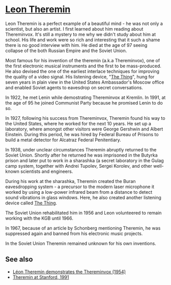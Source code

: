 # [Leon Theremin](https://en.wikipedia.org/wiki/Léon_Theremin)

Leon Theremin is a perfect example of a beautiful mind - he was not only a 
scientist, but also an artist. I first learned about him reading about 
Thereminvox. It's still a mystery to me why we didn't study about him at school.
His life and work were so rich and interesting that it such a shame there is no
good interview with him. He died at the age of 97 seeing collapse of the both
Russian Empire and the Soviet Union.

Most famous for his invention of the theremin (a.k.a Thereminvox), one of the
first electronic musical instruments and the first to be mass-produced. He also
devised the one of the earliest interlace techniques for improving the quality
of a video signal. His listening device, "[The Thing]", hung for seven years in
plain view in the United States Ambassador's Moscow office and enabled Soviet
agents to eavesdrop on secret conversations.

In 1922, he met Lenin while demostrating Thereminvox at Kremlin. In 1991, at 
the age of 95 he joined Communist Party because he promised Lenin to do so.

In 1927, following his success from Thereminvox, Theremin found his way to the
United States, where he worked for the next 10 years. He set up a laboratory,
where amongst other visitors were George Gershwin and Albert Einstein. During 
this period, he was hired by Federal Bureau of Prisons to build a metal 
detector for Alcatraz Federal Penitentiary.

In 1938, under unclear circumstances Theremin abruptly returned to the Soviet 
Union. Shortly after he returned he was imprisoned in the Butyrka prison and 
later put to work in a sharashka (a secret laboratory in the Gulag camp system,
together with Andrei Tupolev, Sergei Korolev, and other well-known scientists 
and engineers.

During his work at the sharashka, Theremin created the Buran eavesdropping 
system - a precursor to the modern laser microphone it worked by using a 
low-power infrared beam from a distance to detect sound vibrations in glass 
windows. Here, he also created another listening device called [The Thing].

The Soviet Union rehabilitated him in 1956 and Leon volunteered to remain 
working with the KGB until 1966. 

In 1967, because of an article by Schonberg mentioning Theremin, he was 
suppressed again and banned from his electronic music projects.

In the Soviet Union Theremin remained unknown for his own inventions.

[The Thing]: https://en.wikipedia.org/wiki/The_Thing_(listening_device)

## See also

- [Léon Theremin demonstrates the Thereminvox (1954)](https://www.youtube.com/watch?v=_3H5JbkPXpw)
- [Theremin at Stanford, 1991](https://www.youtube.com/watch?v=hUgNkROotp0)
